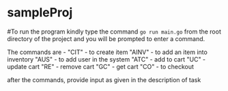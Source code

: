 # sampleProj

#To run the program kindly type the command ```go run main.go``` from the root directory of the project and you will be prompted to enter a command.


The commands are - "CIT" - to create item
"AINV" - to add an item into inventory
"AUS" - to add user in the system
"ATC" - add to cart
"UC" - update cart
"RE" - remove cart
"GC" - get cart
"CO" - to checkout

after the commands, provide input as given in the description of task